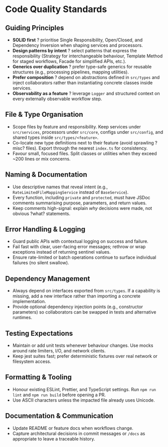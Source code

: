 # Code Quality Standards

## Guiding Principles

- **SOLID first** ? prioritise Single Responsibility, Open/Closed, and Dependency Inversion when shaping services and processors.
- **Design patterns by intent** ? select patterns that express the responsibility (Strategy for interchangeable behaviour, Template Method for staged workflows, Facade for simplified APIs, etc.).
- **Generics over duplication** ? prefer type-safe generics for reusable structures (e.g., processing pipelines, mapping utilities).
- **Prefer composition** ? depend on abstractions defined in `src/types` and inject collaborators rather than instantiating concrete classes inside services.
- **Observability as a feature** ? leverage `Logger` and structured context on every externally observable workflow step.

## File & Type Organisation

- Scope files by feature and responsibility. Keep services under `src/services`, processors under `src/core`, configs under `src/config`, and shared types inside `src/types/<feature>`.
- Co-locate new type definitions next to their feature (avoid sprawling ?misc? files). Export through the nearest `index.ts` for consistency.
- Favour small, focused files. Split classes or utilities when they exceed ~200 lines or mix concerns.

## Naming & Documentation

- Use descriptive names that reveal intent (e.g., `RateLimitedFileMappingService` instead of `BaseService`).
- Every function, including `private` and `protected`, must have JSDoc comments summarising purpose, parameters, and return values.
- Keep comments high-signal: explain *why* decisions were made, not obvious ?what? statements.

## Error Handling & Logging

- Guard public APIs with contextual logging on success and failure.
- Fail fast with clear, user-facing error messages; rethrow or wrap exceptions instead of returning sentinel values.
- Ensure rate-limited or batch operations continue to surface individual failures (no silent swallow).

## Dependency Management

- Always depend on interfaces exported from `src/types`. If a capability is missing, add a new interface rather than importing a concrete implementation.
- Provide optional dependency injection points (e.g., constructor parameters) so collaborators can be swapped in tests and alternative runtimes.

## Testing Expectations

- Maintain or add unit tests whenever behaviour changes. Use mocks around rate limiters, I/O, and network clients.
- Keep jest suites fast; prefer deterministic fixtures over real network or filesystem access.

## Formatting & Tooling

- Honour existing ESLint, Prettier, and TypeScript settings. Run `npm run lint` and `npm run build` before opening a PR.
- Use ASCII characters unless the impacted file already uses Unicode.

## Documentation & Communication

- Update README or feature docs when workflows change.
- Capture architectural decisions in commit messages or `/docs` as appropriate to leave a traceable history.
